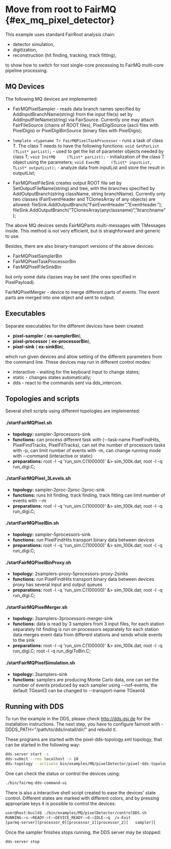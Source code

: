 # Move from root to FairMQ {#ex_mq_pixel_detector}

This example uses standard FairRoot analysis chain:

* detector simulation,
* digitization,
* reconstruction (hit finding, tracking, track fitting),

to show how to switch for root single-core processing to FairMQ multi-core pipeline processing.

## MQ Devices

The following MQ devices are implemented:

- FairMQPixelSampler - reads data branch names specified by AddInputBranchName(string) from the input file(s) set by AddInputFileName(string) via FairSource. Currently one may attach FairFileSource (chains of ROOT files), PixelDigiSource (ascii files with PixelDigis) or PixelDigiBinSource (binary files with PixelDigis);

- `template <typename T> FairMQPixelTaskProcessor` - runs a task of class T. The class T needs to have the following functions:
  `void GetParList (TList* parList);` - used to get the list of parameter objects needed by class T;
  `void InitMQ     (TList* parList);` - initialization of the class T object using the parameters;
  `void ExecMQ     (TList* inputList, TList* outputList);` - analyze data from inputList and store the result in outputList;

- FairMQPixelFileSink creates output ROOT file set by SetOutputFileName(string) and tree, with the branches specified by AddOutputBranch(string className, string branchName). Currently only two classes (FairEventHeader and TClonesArray of any objects) are allowed:
fileSink.AddOutputBranch(“FairEventHeader”,”EventHeader.”);
fileSink.AddOutputBranch(“TClonesArray(anyclassname)”,”branchname”); 

The above MQ devices sends FairMQParts multi-messages with TMessages inside. This method is not very efficient, but is straighforward and generic to use.

Besides, there are also binary-transport versions of the above devices:

- FairMQPixelSamplerBin
- FairMQPixelTaskProcessorBin
- FairMQPixelFileSinkBin

but only some data classes may be sent (the ones specified in PixelPayload).

FairMQPixelMerger - device to merge different parts of events. The event parts are merged into one object and sent to output.

## Executables

Separate executables for the different devices have been created:

- **pixel-sampler** ( **ex-samplerBin**),
- **pixel-processor** ( **ex-processorBin**),
- **pixel-sink** ( **ex-sinkBin**),

which run given devices and allow setting of the different parameters from the command line. These devices may run in different control modes:
- interactive - waiting for the keyboard input to change states;
- static - changes states automatically;
- dds - react to the commands sent via dds_intercom.

## Topologies and scripts
Several shell scripts using different topologies are implemented:

#### ./startFairMQPixel.sh
- **topology:**     sampler-3processors-sink
- **functions:**    can process different task with (--task-name PixelFindHits, PixelFindTracks, PixelFitTracks),
can set the number of processors tasks with -p, can limit number of events with -m,
can change running mode with --command (interactive or static)
- **preparations:** root -l -q 'run_sim.C(100000)' &> sim_100k.dat; root -l -q run_digi.C; 

#### ./startFairMQPixel_3Levels.sh
- **topology:**     sampler-2proc-2proc-2proc-sink
- **functions:**    runs hit finding, track finding, track fitting
can limit number of events with --m
- **preparations:** root -l -q 'run_sim.C(100000)' &> sim_100k.dat; root -l -q run_digi.C; 

#### ./startFairMQPixelBin.sh
- **topology:**     sampler-5processors-sink
- **functions:**    run PixelFindHits
transport binary data between devices
- **preparations:** root -l -q 'run_sim.C(100000)' &> sim_100k.dat; root -l -q run_digi.C; 

#### ./startFairMQPixelBinProxy.sh
- **topology:**     2samplers-proxy-5processors-proxy-2sinks
- **functions:**    run PixelFindHits
transport binary data between devices
proxy has several input and output queues
- **preparations:** root -l -q 'run_sim.C(100000)' &> sim_100k.dat; root -l -q run_digi.C; 

#### ./startFairMQPixelMerger.sh
- **topology:**     3samplers-3processors-merger-sink
- **functions:**    data is read by 3 samplers from 3 input files, for each station separately
hit finding is run on processors separately for each station data
merges event data from different stations and sends whole events to the sink
- **preparations:** root -l -q 'run_sim.C(100000)' &> sim_100k.dat; root -l -q run_digi.C; root -l -q run_digiToBin.C;

#### ./startFairMQPixelSimulation.sh
- **topology:**     3samplers-sink
- **functions:**    samplers are producing Monte Carlo data, one can set
the number of events produced by each sampler using --nof-events, the default
TGeant3 can be changed to --transport-name TGeant4

## Running with DDS
To run the example in the DDS, please check http://dds.gsi.de for the installation instructions.
The next step, you have to configure fairroot with -DDDS_PATH="/path/to/dds/install/dir/" and rebuild it.

These programs are started with the pixel-dds-topology.xml topology, that can be started in the following way:

```bash
dds-server start -s
dds-submit --rms localhost -n 10
dds-topology --activate bin/examples/MQ/pixelDetector/pixel-dds-topology.xml
```

One can check the status or control the devices using:

```bash
./bin/fairmq-dds-command-ui
```

There is also a interactive shell script created to ease the devices' state control. Different states are marked with different colors, and by pressing appropriate keys it is possible to control the devices:

```bash
user@host:build$ ./bin/examples/MQ/pixelDetector/controlDDS.sh
RUNNING->s->READY->t->DEVICE_READY->d->IDLE->q  /x-Exit
[parmq-server][processor_0][processor_1][processor_2][   sampler][      sink]
```

Once the sampler finishes stops running, the DDS server may be stopped:

```bash
dds-server stop
```
